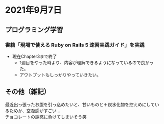 # 2021年9月7日
## プログラミング学習
### 書籍「現場で使える Ruby on Rails 5 速習実践ガイド」を実践
- 現在Chapter3まで終了
  - 1週目をやった時より、内容が理解できるようになっているので良かった。
  - アウトプットもしっかりやっていきたい。

## その他（雑記）
最近出っ張ったお腹を引っ込めたいと、甘いものと＋炭水化物を控えめにしているためか、空腹感がすごい…  
チョコレートの誘惑に負けてしまいそう笑

